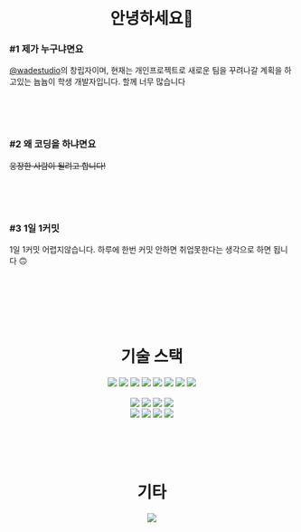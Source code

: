 <div align="center">
  <h1>안녕하세요👋</h1>
</div>

### #1 제가 누구냐면요
<a href="https://github.com/wadestudio">@wadestudio</a>의 창립자이며, 현재는 개인프로젝트로 새로운 팀을 꾸려나갈 계획을 하고있는 늅늅이 학생 개발자입니다.
할께 너무 많습니다

<br>
<br>
<br>

### #2 왜 코딩을 하냐면요
~~웅장한 사람이 될려고 합니다!~~<br>

<br>
<br>
<br>

### #3 1일 1커밋
1일 1커밋 어렵지않습니다. 하루에 한번 커밋 안하면 취업못한다는 생각으로 하면 됩니다 🙃

<br>
<br>
<br>
<br>
<br>
<div align="center">
  <h1>기술 스택</h1>
</div>
<div align="center">
  <img src="https://img.shields.io/badge/html-E34F26?style=for-the-badge&logo=html5&logoColor=white"> <img src="https://img.shields.io/badge/css-1572B6?style=for-the-badge&logo=css3&logoColor=white"> <img src="https://img.shields.io/badge/javascript-F7DF1E?style=for-the-badge&logo=javascript&logoColor=black"> <img src="https://img.shields.io/badge/sass-CC6699?style=for-the-badge&logo=sass&logoColor=white"> <img src="https://img.shields.io/badge/R-276DC3?style=for-the-badge&logo=R&logoColor=white"> <img src="https://img.shields.io/badge/JAVA-007396?style=for-the-badge&logo=java&logoColor=white"> <img src="https://img.shields.io/badge/Python-3776AB?style=for-the-badge&logo=python&logoColor=white"> <img src="https://img.shields.io/badge/Kotlin-7F52FF?style=for-the-badge&logo=Kotlin&logoColor=white">
<br><br>
<img src="https://img.shields.io/badge/bootstrap-7952B3?style=for-the-badge&logo=bootstrap&logoColor=white"> <img src="https://img.shields.io/badge/React-61DAFB?style=for-the-badge&logo=React&logoColor=black"> <img src="https://img.shields.io/badge/vue.js-4FC08D?style=for-the-badge&logo=Vue.js&logoColor=white"> <img src="https://img.shields.io/badge/npm-CB3837?style=for-the-badge&logo=npm&logoColor=white"><br><img src="https://img.shields.io/badge/MUI-007FFF?style=for-the-badge&logo=MUI&logoColor=white"> <img src="https://img.shields.io/badge/styled components-DB7093?style=for-the-badge&logo=styled-components&logoColor=white"> <img src="https://img.shields.io/badge/Redux-764ABC?style=for-the-badge&logo=Redux&logoColor=white"> <img src="https://img.shields.io/badge/Firebase-FFCA28?style=for-the-badge&logo=Firebase&logoColor=black">
</div>
<br>
<br>
<br>
<br>
<div align="center">
  <h1>기타</h1>
  <img src="https://github-readme-stats.vercel.app/api/wakatime?username=Minjun">
</div>
